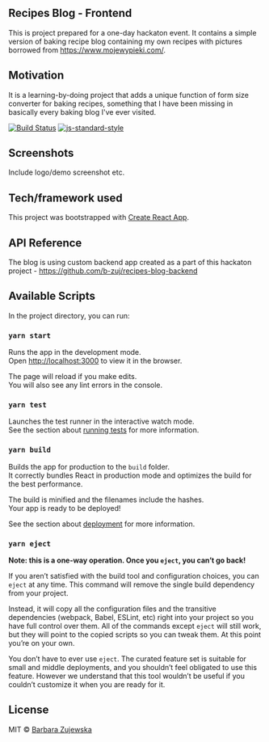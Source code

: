 ## Recipes Blog - Frontend
This is project prepared for a one-day hackaton event. It contains a simple version of baking recipe blog containing my own recipes with pictures borrowed from https://www.mojewypieki.com/.

## Motivation
It is a learning-by-doing project that adds a unique function of form size converter for baking recipes, something that I have been missing in basically every baking blog I've ever visited.

[![Build Status](https://travis-ci.com/travis-ci/travis-web.svg?branch=main&amp;status=passed)](https://travis-ci.com/github/travis-ci/travis-web)
[![js-standard-style](https://img.shields.io/badge/code%20style-standard-brightgreen.svg?style=flat)](https://github.com/feross/standard)
 
## Screenshots
Include logo/demo screenshot etc.

## Tech/framework used
This project was bootstrapped with [Create React App](https://github.com/facebook/create-react-app).

## API Reference
The blog is using custom backend app created as a part of this hackaton project - https://github.com/b-zuj/recipes-blog-backend

## Available Scripts

In the project directory, you can run:

### `yarn start`

Runs the app in the development mode.\
Open [http://localhost:3000](http://localhost:3000) to view it in the browser.

The page will reload if you make edits.\
You will also see any lint errors in the console.

### `yarn test`

Launches the test runner in the interactive watch mode.\
See the section about [running tests](https://facebook.github.io/create-react-app/docs/running-tests) for more information.

### `yarn build`

Builds the app for production to the `build` folder.\
It correctly bundles React in production mode and optimizes the build for the best performance.

The build is minified and the filenames include the hashes.\
Your app is ready to be deployed!

See the section about [deployment](https://facebook.github.io/create-react-app/docs/deployment) for more information.

### `yarn eject`

**Note: this is a one-way operation. Once you `eject`, you can’t go back!**

If you aren’t satisfied with the build tool and configuration choices, you can `eject` at any time. This command will remove the single build dependency from your project.

Instead, it will copy all the configuration files and the transitive dependencies (webpack, Babel, ESLint, etc) right into your project so you have full control over them. All of the commands except `eject` will still work, but they will point to the copied scripts so you can tweak them. At this point you’re on your own.

You don’t have to ever use `eject`. The curated feature set is suitable for small and middle deployments, and you shouldn’t feel obligated to use this feature. However we understand that this tool wouldn’t be useful if you couldn’t customize it when you are ready for it.

## License
MIT © [Barbara Zujewska]()
